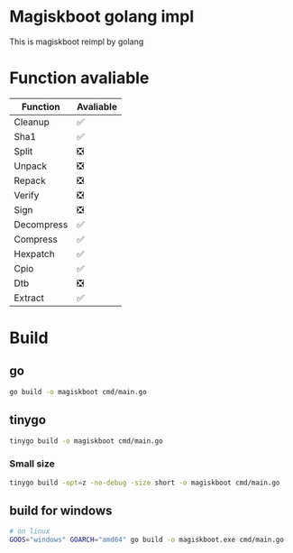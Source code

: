 # Magiskboot golang impl
This is magiskboot reimpl by golang

# Function avaliable
|Function|Avaliable|
|---------|--------|
|Cleanup  | ✅    |
|Sha1     | ✅    |
|Split    | ❎    |
|Unpack   | ❎    |
|Repack   | ❎    |
|Verify   | ❎    |
|Sign     | ❎    |
|Decompress| ✅    |
|Compress | ✅    |
|Hexpatch | ✅    |
|Cpio     | ✅    |
|Dtb      | ❎    |
|Extract  | ✅    |
# Build
## go
```bash
go build -o magiskboot cmd/main.go
```
## tinygo
```bash
tinygo build -o magiskboot cmd/main.go
```
### Small size
```bash
tinygo build -opt=z -no-debug -size short -o magiskboot cmd/main.go
```
## build for windows
```bash
# on linux
GOOS="windows" GOARCH="amd64" go build -o magiskboot.exe cmd/main.go
```